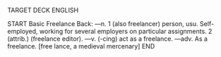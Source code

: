 TARGET DECK
ENGLISH

START
Basic
Freelance
Back: —n. 1 (also freelancer) person, usu. Self-employed, working for several employers on particular assignments. 2 (attrib.) (freelance editor). —v. (-cing) act as a freelance. —adv. As a freelance. [free lance, a medieval mercenary]
END
